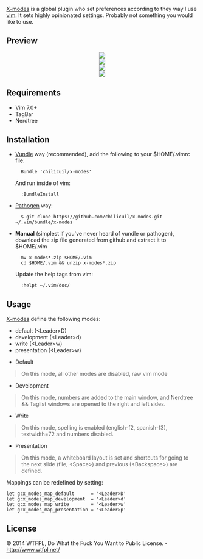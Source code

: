 [X-modes](https://github.com/chilicuil/x-modes) is a global plugin who set preferences according to they way I use [vim](http://vim.org). It sets highly opinionated settings. Probably not something you would like to use.

Preview
-------

<p align="center">
  <img src="http://javier.io/assets/img/x-modes-default.png"/><br>
  <img src="http://javier.io/assets/img/x-modes-dev.png"/><br>
  <img src="http://javier.io/assets/img/x-modes-word.png"/><br>
  <img src="http://javier.io/assets/img/x-modes-presentation.png"/><br>
</p>

Requirements
------------

* Vim 7.0+
* TagBar
* Nerdtree

Installation
------------

- [Vundle](https://github.com/gmarik/vundle) way (recommended), add the following to your $HOME/.vimrc file:

        Bundle 'chilicuil/x-modes'

    And run inside of vim:

        :BundleInstall

- [Pathogen](https://github.com/tpope/vim-pathogen) way:

        $ git clone https://github.com/chilicuil/x-modes.git ~/.vim/bundle/x-modes

- **Manual** (simplest if you've never heard of vundle or pathogen), download the zip file generated from github and extract it to $HOME/.vim

        mv x-modes*.zip $HOME/.vim
        cd $HOME/.vim && unzip x-modes*.zip

    Update the help tags from vim:

        :helpt ~/.vim/doc/

Usage
-----

[X-modes](https://github.com/chilicuil/x-modes) define the following modes:

 - default (&lt;Leader&gt;D)
 - development (&lt;Leader&gt;d)
 - write (&lt;Leader&gt;w)
 - presentation (&lt;Leader&gt;w)

* Default

> On this mode, all other modes are disabled, raw vim mode

* Development

> On this mode, numbers are added to the main window, and Nerdtree && Taglist windows are opened to the right and left sides.

* Write

> On this mode, spelling is enabled (english-f2, spanish-f3), textwidth=72 and numbers disabled.

* Presentation

> On this mode, a whiteboard layout is set and shortcuts for going to the next slide (file, &lt;Space&gt;) and previous (&lt;Backspace&gt;) are defined.


Mappings can be redefined by setting:

    let g:x_modes_map_default      = '<Leader>D'
    let g:x_modes_map_development  = '<Leader>d'
    let g:x_modes_map_write        = '<Leader>w'
    let g:x_modes_map_presentation = '<Leader>p'

License
-------

© 2014 WTFPL, Do What the Fuck You Want to Public License. - http://www.wtfpl.net/
